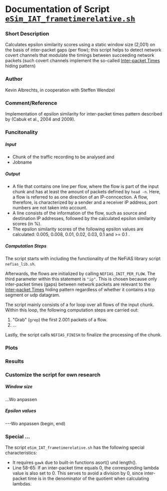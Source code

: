 # Documentation of Script [`eSim_IAT_frametimerelative.sh`](https://github.com/cdpxe/nefias/blob/master/scripts/eSim_IAT_frametimerelative.sh)

### Short Description

Calculates epsilon similarity scores using a static window size (2,001) on the basis of inter-packet gaps (per flow); this script helps to detect network covert channels that modulate the timings between succeeding network packets (such covert channels implement the so-called [Inter-packet Times](http://ih-patterns.blogspot.com/p/blog-page_40.html) hiding pattern)

### Author

Kevin Albrechts, in cooperation with Steffen Wendzel

### Comment/Reference

Implementation of epsilon similarity for inter-packet times pattern described by (Cabuk et al., 2004 and 2009).

### Funcitonality

##### Input

* Chunk of the traffic recording to be analysed and
* Jobname

##### Output

* A file that contains one line per flow, where the flow is part of the input chunk and has at least the amount of packets defined by `head -n`. Here, a flow is referred to as one direction of an IP-conncection. A flow, therefore, is characterized by a sender and a receiver IP address, port numbers are not taken into account.
* A line consists of the information of the flow, such as source and destination IP addresses, followed by the calculated epsilon similarity scores (in %).
* The epsilon similarity scores of the following epsilon values are calculated: 0.005, 0.008, 0.01, 0.02, 0.03, 0.1 and >= 0.1 .

##### Computation Steps

The script starts with including the functionality of the NeFiAS library script `nefias_lib.sh`.

Afterwards, the flows are initialized by calling `NEFIAS_INIT_PER_FLOW`. The third parameter within this statement is `"ip"`. This is chosen because only inter-packet times (gaps) between network packets are relevant to the [Inter-packet Times](http://ih-patterns.blogspot.com/p/blog-page_40.html) hiding pattern regardless of whether it contains a tcp segment or udp datagram.

The script mainly consists of a for loop over all flows of the input chunk. Within this loop, the following computation steps are carried out:

1. "Grab" (`grep`) the first 2.001 packets of a flow.
2. ...



Lastly, the script calls `NEFIAS_FINISH` to finalize the processing of the chunk.


### Plots

### Results



### Customize the script for own research

##### Window size

...Wo anpassen

##### Epsilon values

---Wo anpassen (begin, end)


### Special ...

The script `eSim_IAT_frametimerelative.sh` has the following special characteristics:

* It requires `gawk` due to built-in functions asort() und length().
* Line 58-65: If an inter-packet time equals 0, the corresponding lambda value is also set to 0. This serves to avoid a division by 0, since inter-packet time is in the denominator of the quotient when calculating lambdas.

